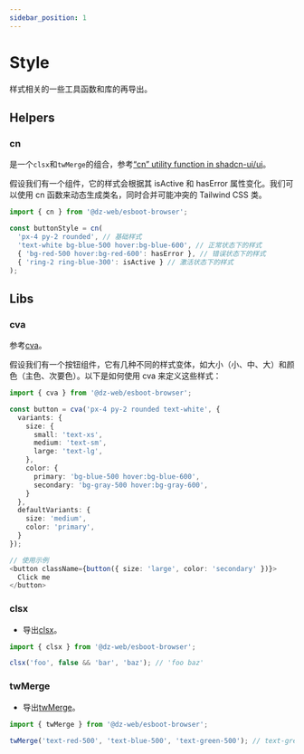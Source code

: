 ```yaml
---
sidebar_position: 1
---
```


# Style

样式相关的一些工具函数和库的再导出。

## Helpers

### cn

是一个`clsx`和`twMerge`的组合，参考[“cn” utility function in shadcn-ui/ui](https://dev.to/ramunarasinga/cn-utility-function-in-shadcn-uiui-3c4k)。

假设我们有一个组件，它的样式会根据其 isActive 和 hasError 属性变化。我们可以使用 cn 函数来动态生成类名，同时合并可能冲突的 Tailwind CSS 类。

```ts
import { cn } from '@dz-web/esboot-browser';

const buttonStyle = cn(
  'px-4 py-2 rounded', // 基础样式
  'text-white bg-blue-500 hover:bg-blue-600', // 正常状态下的样式
  { 'bg-red-500 hover:bg-red-600': hasError }, // 错误状态下的样式
  { 'ring-2 ring-blue-300': isActive } // 激活状态下的样式
);
```

## Libs

### cva

参考[cva](https://cva.style/docs)。

假设我们有一个按钮组件，它有几种不同的样式变体，如大小（小、中、大）和颜色（主色、次要色）。以下是如何使用 cva 来定义这些样式：

```ts
import { cva } from '@dz-web/esboot-browser';

const button = cva('px-4 py-2 rounded text-white', {
  variants: {
    size: {
      small: 'text-xs',
      medium: 'text-sm',
      large: 'text-lg',
    },
    color: {
      primary: 'bg-blue-500 hover:bg-blue-600',
      secondary: 'bg-gray-500 hover:bg-gray-600',
    }
  },
  defaultVariants: {
    size: 'medium',
    color: 'primary',
  }
});

// 使用示例
<button className={button({ size: 'large', color: 'secondary' })}>
  Click me
</button>
```

### clsx

- 导出[clsx](https://github.com/lukeed/clsx)。

```ts
import { clsx } from '@dz-web/esboot-browser';

clsx('foo', false && 'bar', 'baz'); // 'foo baz'
```

### twMerge

- 导出[twMerge](https://www.npmjs.com/package/tailwind-merge)。

```ts
import { twMerge } from '@dz-web/esboot-browser';

twMerge('text-red-500', 'text-blue-500', 'text-green-500'); // text-green-500
```
